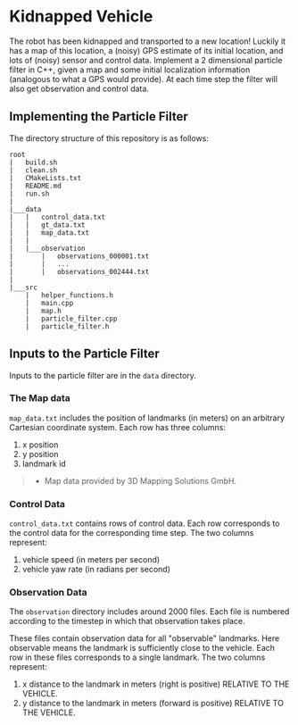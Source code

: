 # Kidnapped Vehicle

The robot has been kidnapped and transported to a new location! Luckily it has a map of this location, a (noisy) GPS estimate of its initial location, and lots of (noisy) sensor and control data. Implement a 2 dimensional particle filter in C++, given a map and some initial localization information (analogous to what a GPS would provide). At each time step the filter will also get observation and control data. 

## Implementing the Particle Filter

The directory structure of this repository is as follows:

```
root
|   build.sh
|   clean.sh
|   CMakeLists.txt
|   README.md
|   run.sh
|
|___data
|   |   control_data.txt
|   |   gt_data.txt
|   |   map_data.txt
|   |
|   |___observation
|       |   observations_000001.txt
|       |   ... 
|       |   observations_002444.txt
|   
|___src
    |   helper_functions.h
    |   main.cpp
    |   map.h
    |   particle_filter.cpp
    |   particle_filter.h
```


## Inputs to the Particle Filter

Inputs to the particle filter are in the `data` directory. 

### The Map data

`map_data.txt` includes the position of landmarks (in meters) on an arbitrary Cartesian coordinate system. Each row has three columns:
1. x position
2. y position
3. landmark id

> * Map data provided by 3D Mapping Solutions GmbH.

### Control Data

`control_data.txt` contains rows of control data. Each row corresponds to the control data for the corresponding time step. The two columns represent:
1. vehicle speed (in meters per second)
2. vehicle yaw rate (in radians per second)

### Observation Data

The `observation` directory includes around 2000 files. Each file is numbered according to the timestep in which that observation takes place. 

These files contain observation data for all "observable" landmarks. Here observable means the landmark is sufficiently close to the vehicle. Each row in these files corresponds to a single landmark. The two columns represent:
1. x distance to the landmark in meters (right is positive) RELATIVE TO THE VEHICLE. 
2. y distance to the landmark in meters (forward is positive) RELATIVE TO THE VEHICLE.

